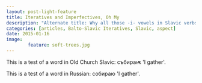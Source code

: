 ```yaml
---
layout: post-light-feature
title: Iteratives and Imperfectives, Oh My
description: "Alternate title: Why all those -i- vowels in Slavic verbs are really, really interesting."
categories: [articles, Balto-Slavic Iteratives, Slavic, aspect] 
date: 2015-01-16
image: 
        feature: soft-trees.jpg
---
```


This is a test of a word in Old Church Slavic: <span class="ocs">събираѭ</span> 'I gather'.

This is a test of a word in Russian: <span class="russ">собираю</span> 'I gather'.

